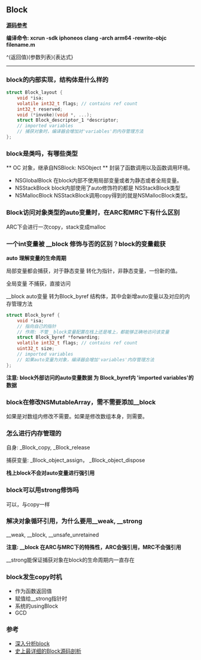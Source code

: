 ## Block

**[源码参考](https://github.com/apple/swift-corelibs-foundation)**

**编译命令: xcrun -sdk iphoneos clang -arch arm64 -rewrite-objc filename.m**

^(返回值)(参数列表){表达式}

---
### block的内部实现，结构体是什么样的
``` C
struct Block_layout {
    void *isa;
    volatile int32_t flags; // contains ref count
    int32_t reserved;
    void (*invoke)(void *, ...);
    struct Block_descriptor_1 *descriptor;
    // imported variables
    // 捕获对象时，编译器会增加对'variables'的内存管理方法
};
```

### block是类吗，有哪些类型
** OC 对象，继承自NSBlock: NSObject ** 封装了函数调用以及函数调用环境。
- NSGlobalBlock 在block内部不使用局部变量或者为静态或者全局变量。
- NSStackBlock block内部使用了auto修饰符的都是 NSStackBlock类型
- NSMallocBlock NSStackBlock调用copy得到的就是NSMallocBlock类型。

### Block访问对象类型的auto变量时，在ARC和MRC下有什么区别
ARC下会进行一次copy，stack变成malloc

### 一个int变量被 __block 修饰与否的区别？block的变量截获
**auto** **理解变量的生命周期**

局部变量都会捕获，对于静态变量 转化为指针，非静态变量，一份新的值。

全局变量 不捕获，直接访问

__block auto变量 转为Block_byref 结构体，其中会新增auto变量以及对应的内存管理方法

``` C
struct Block_byref {
    void *isa;
    // 指向自己的指针
    // 作用: 不管__block变量配置在栈上还是堆上，都能够正确地访问该变量
    struct Block_byref *forwarding;
    volatile int32_t flags; // contains ref count
    uint32_t size;
    // imported variables
    // 如果auto变量为对象，编译器会增加'variables'内存管理方法
};

```
**注意: block外部访问的auto变量数据 为 Block_byref内 'imported variables'的数据**

### block在修改NSMutableArray，需不需要添加__block
如果是对数组内修改不需要。如果是修改数组本身，则需要。

### 怎么进行内存管理的
自身: _Block_copy, _Block_release

捕获变量: _Block_object_assign， _Block_object_dispose

**栈上block不会对auto变量进行强引用**

### block可以用strong修饰吗
可以，与copy一样

### 解决对象循环引用，为什么要用__weak, __strong
__weak, __block, __unsafe_unretained

**注意: __block 在ARC与MRC下的特殊性，ARC会强引用，MRC不会强引用**

__strong能保证捕获对象在block的生命周期内一直存在

### block发生copy时机
- 作为函数返回值
- 赋值给__strong指针时
- 系统的usingBlock
- GCD

### 参考
- [深入分析block](https://leylfl.github.io/2018/05/13/%E6%B7%B1%E5%85%A5%E5%88%86%E6%9E%90block/)
- [史上最详细的Block源码剖析](https://www.jianshu.com/p/d96d27819679)